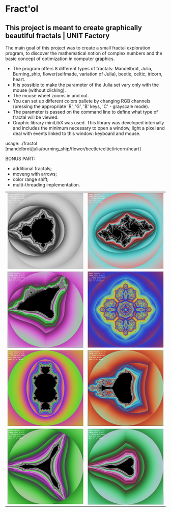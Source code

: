 # Fract'ol
This project is meant to create graphically beautiful fractals | UNIT Factory
-----------------------------------------------------------------------------
The main goal of this project was to create a small fractal exploration program, to discover the mathematical notion of complex numbers and the basic concept of optimization in computer graphics.

- The program offers 8 different types of fractals: Mandelbrot, Julia, Burning_ship, flower(selfmade, variation of Julia), beetle, celtic, iricorn, heart.
- It is possible to make the parameter of the Julia set vary only with the mouse (without clicking).
- The mouse wheel zooms in and out.
- You can set up different colors pallete by changing RGB channels (pressing the appropriate 'R', 'G', 'B' keys, 'C' - grayscale mode).
- The parameter is passed on the command line to define what type of fractal will be viewed.
- Graphic library miniLibX was used. This library was developed internally and includes the minimum necessary to open a window, light a pixel and deal with events linked to this window: keyboard and mouse.

usage: ./fractol [mandelbrot/julia/burning_ship/flower/beetle/celtic/iricorn/heart]

BONUS PART:
- additional fractals;
- moveng with arrows;
- color range shift;
- multi-threading implementation.

<table style="width:100%">
  <tr>
    <td><img src="https://github.com/nkuchyna/Fractol/blob/master/screenshots/mandelbrot.png" data-canonical-src="mandelbrot" width="400"/></td>
    <td><img src="https://github.com/nkuchyna/Fractol/blob/master/screenshots/julia.png" data-canonical-src="julia" width="400"/></td> 
  </tr>
  <tr>
    <td><img src="https://github.com/nkuchyna/Fractol/blob/master/screenshots/burning_ship.png" data-canonical-src="burning_ship" width="400"/></td>
    <td><img src="https://github.com/nkuchyna/Fractol/blob/master/screenshots/flower.png" data-canonical-src="flower" width="400"/></td> 
  </tr>
    <tr>
    <td><img src="https://github.com/nkuchyna/Fractol/blob/master/screenshots/beetle.png" data-canonical-src="beetle" width="400"/></td>
     <td><img src="https://github.com/nkuchyna/Fractol/blob/master/screenshots/celtic.png" data-canonical-src="celtic" width="400"/></td> 
  </tr>
  <tr>
    <td><img src="https://github.com/nkuchyna/Fractol/blob/master/screenshots/iricorn.png" data-canonical-src="iricorn" width="400"/></td>
    <td><img src="https://github.com/nkuchyna/Fractol/blob/master/screenshots/heart.png" data-canonical-src="heart" width="400"/></td>
  </tr>
</table>
